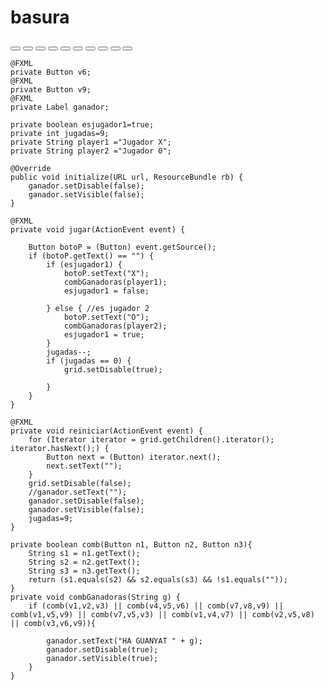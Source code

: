 # basura
<?xml version="1.0" encoding="UTF-8"?>

<?import javafx.geometry.Insets?>
<?import javafx.scene.control.Button?>
<?import javafx.scene.control.Label?>
<?import javafx.scene.layout.ColumnConstraints?>
<?import javafx.scene.layout.GridPane?>
<?import javafx.scene.layout.RowConstraints?>
<?import javafx.scene.layout.StackPane?>
<?import javafx.scene.layout.VBox?>
<?import javafx.scene.text.Font?>


<StackPane style="-fx-background-color: black;" xmlns="http://javafx.com/javafx/8.0.171" xmlns:fx="http://javafx.com/fxml/1" fx:controller="practica1.FXMLDocumentController">
   <children>
      <VBox alignment="CENTER" maxHeight="-Infinity" maxWidth="-Infinity" minHeight="-Infinity" minWidth="-Infinity" prefHeight="400.0" prefWidth="600.0">
         <children>
            <Label text="Tres en raya" textFill="#0084ff">
               <VBox.margin>
                  <Insets bottom="25.0" />
               </VBox.margin>
               <font>
                  <Font name="System Bold" size="36.0" />
               </font>
            </Label>
            <GridPane fx:id="grid" prefHeight="262.0" prefWidth="600.0">
              <columnConstraints>
                  <ColumnConstraints hgrow="SOMETIMES" minWidth="10.0" prefWidth="100.0" />
                <ColumnConstraints hgrow="SOMETIMES" minWidth="10.0" prefWidth="100.0" />
                <ColumnConstraints hgrow="SOMETIMES" minWidth="10.0" prefWidth="100.0" />
              </columnConstraints>
              <rowConstraints>
                <RowConstraints minHeight="10.0" prefHeight="30.0" vgrow="SOMETIMES" />
                <RowConstraints minHeight="10.0" prefHeight="30.0" vgrow="SOMETIMES" />
                <RowConstraints minHeight="10.0" prefHeight="30.0" vgrow="SOMETIMES" />
              </rowConstraints>
               <children>
                  <Button fx:id="v1" maxHeight="1.7976931348623157E308" maxWidth="1.7976931348623157E308" mnemonicParsing="false" onAction="#jugar" style="-fx-background-color: d7bc50;" textAlignment="CENTER">
                     <font>
                        <Font size="30.0" />
                     </font>
                  </Button>
                  <Button fx:id="v4" maxHeight="1.7976931348623157E308" maxWidth="1.7976931348623157E308" mnemonicParsing="false" onAction="#jugar" style="-fx-background-color: b5b2a4;" textAlignment="CENTER" GridPane.rowIndex="1">
                     <font>
                        <Font size="30.0" />
                     </font>
                  </Button>
                  <Button fx:id="v7" maxHeight="1.7976931348623157E308" maxWidth="1.7976931348623157E308" mnemonicParsing="false" onAction="#jugar" style="-fx-background-color: d7bc50;" textAlignment="CENTER" GridPane.rowIndex="2">
                     <font>
                        <Font size="30.0" />
                     </font>
                  </Button>
                  <Button fx:id="v2" maxHeight="1.7976931348623157E308" maxWidth="1.7976931348623157E308" mnemonicParsing="false" onAction="#jugar" style="-fx-background-color: b5b2a4;" textAlignment="CENTER" GridPane.columnIndex="1">
                     <font>
                        <Font size="30.0" />
                     </font>
                  </Button>
                  <Button fx:id="v5" maxHeight="1.7976931348623157E308" maxWidth="1.7976931348623157E308" mnemonicParsing="false" onAction="#jugar" style="-fx-background-color: d7bc50;" textAlignment="CENTER" GridPane.columnIndex="1" GridPane.rowIndex="1">
                     <font>
                        <Font size="30.0" />
                     </font>
                  </Button>
                  <Button fx:id="v8" maxHeight="1.7976931348623157E308" maxWidth="1.7976931348623157E308" mnemonicParsing="false" onAction="#jugar" style="-fx-background-color: b5b2a4;" textAlignment="CENTER" GridPane.columnIndex="1" GridPane.rowIndex="2">
                     <font>
                        <Font size="30.0" />
                     </font>
                  </Button>
                  <Button fx:id="v3" maxHeight="1.7976931348623157E308" maxWidth="1.7976931348623157E308" mnemonicParsing="false" onAction="#jugar" style="-fx-background-color: d7bc50;" textAlignment="CENTER" GridPane.columnIndex="2">
                     <font>
                        <Font size="30.0" />
                     </font>
                  </Button>
                  <Button fx:id="v6" maxHeight="1.7976931348623157E308" maxWidth="1.7976931348623157E308" mnemonicParsing="false" onAction="#jugar" style="-fx-background-color: b5b2a4;" textAlignment="CENTER" GridPane.columnIndex="2" GridPane.rowIndex="1">
                     <font>
                        <Font size="30.0" />
                     </font>
                  </Button>
                  <Button fx:id="v9" maxHeight="1.7976931348623157E308" maxWidth="1.7976931348623157E308" mnemonicParsing="false" onAction="#jugar" style="-fx-background-color: d7bc50;" textAlignment="CENTER" GridPane.columnIndex="2" GridPane.rowIndex="2">
                     <font>
                        <Font size="30.0" />
                     </font>
                  </Button>
               </children>
               <VBox.margin>
                  <Insets left="10.0" right="10.0" />
               </VBox.margin>
            </GridPane>
            <Button fx:id="reset" mnemonicParsing="false" onAction="#reiniciar" prefHeight="46.0" prefWidth="88.0" text="Reset" textFill="#0084ff">
               <opaqueInsets>
                  <Insets />
               </opaqueInsets>
               <VBox.margin>
                  <Insets bottom="10.0" top="25.0" />
               </VBox.margin>
               <font>
                  <Font size="15.0" />
               </font>
            </Button>
         </children>
      </VBox>
      <Label fx:id="ganador" alignment="CENTER" prefHeight="53.0" prefWidth="548.0" textFill="#00f556">
         <font>
            <Font name="System Bold" size="36.0" />
         </font>
      </Label>
   </children>
</StackPane>






    @FXML
    private Button v6;
    @FXML
    private Button v9;
    @FXML
    private Label ganador;
    
    private boolean esjugador1=true;
    private int jugadas=9;
    private String player1 ="Jugador X";
    private String player2 ="Jugador 0";
    
    @Override
    public void initialize(URL url, ResourceBundle rb) {
        ganador.setDisable(false);
        ganador.setVisible(false);
    }    

    @FXML
    private void jugar(ActionEvent event) {

        Button botoP = (Button) event.getSource();
        if (botoP.getText() == "") {
            if (esjugador1) {
                botoP.setText("X");
                combGanadoras(player1);
                esjugador1 = false;
                
            } else { //es jugador 2
                botoP.setText("O");
                combGanadoras(player2);
                esjugador1 = true;
            }
            jugadas--;
            if (jugadas == 0) {
                grid.setDisable(true);
            
            }
        }
    }
    
    @FXML
    private void reiniciar(ActionEvent event) {
        for (Iterator iterator = grid.getChildren().iterator(); iterator.hasNext();) {
            Button next = (Button) iterator.next();
            next.setText("");
        }
        grid.setDisable(false);
        //ganador.setText("");
        ganador.setDisable(false);
        ganador.setVisible(false);
        jugadas=9;
    }

    private boolean comb(Button n1, Button n2, Button n3){
        String s1 = n1.getText();
        String s2 = n2.getText();
        String s3 = n3.getText();
        return (s1.equals(s2) && s2.equals(s3) && !s1.equals(""));
    }
    private void combGanadoras(String g) {
        if (comb(v1,v2,v3) || comb(v4,v5,v6) || comb(v7,v8,v9) || comb(v1,v5,v9) || comb(v7,v5,v3) || comb(v1,v4,v7) || comb(v2,v5,v8) || comb(v3,v6,v9)){           
           
            ganador.setText("HA GUANYAT " + g);
            ganador.setDisable(true);
            ganador.setVisible(true);            
        }
    }
